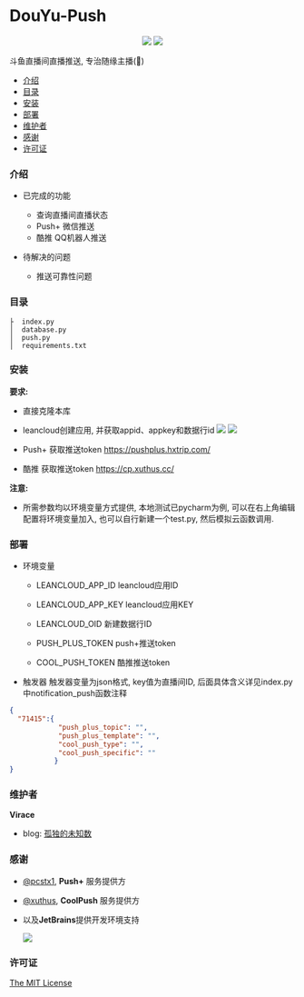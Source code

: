 # DouYu-Push

<p align="center">
<img src="https://img.shields.io/badge/python-3.x-blue">
<img src="https://img.shields.io/github/license/Virace/douyu-push?color=%234c1&style=flat-square">
</p>



斗鱼直播间直播推送, 专治随缘主播(🐶)


- [介绍](#介绍)
- [目录](#目录)
- [安装](#安装)
- [部署](#部署)
- [维护者](#维护者)
- [感谢](#感谢)
- [许可证](#许可证)


### 介绍
- 已完成的功能
  - 查询直播间直播状态
  - Push+ 微信推送
  - 酷推 QQ机器人推送

    
- 待解决的问题
    - 推送可靠性问题

### 目录
```
├  index.py
│  database.py
│  push.py
│  requirements.txt
```

### 安装

**要求:**
- 直接克隆本库
- leancloud创建应用, 并获取appid、appkey和数据行id
  ![](https://tva1.sinaimg.cn/large/008aYkguly1gnt4j0xp6dj31n315vn4o.jpg)
  ![](https://tva1.sinaimg.cn/large/008aYkguly1gnt4j0wu5sj323s0ysgr1.jpg)
  
- Push+ 获取推送token https://pushplus.hxtrip.com/
- 酷推 获取推送token https://cp.xuthus.cc/

**注意:**
- 所需参数均以环境变量方式提供, 本地测试已pycharm为例, 可以在右上角编辑配置将环境变量加入, 也可以自行新建一个test.py, 然后模拟云函数调用.

### 部署
- 环境变量
  - LEANCLOUD_APP_ID leancloud应用ID
  - LEANCLOUD_APP_KEY leancloud应用KEY
  
  - LEANCLOUD_OID 新建数据行ID
  - PUSH_PLUS_TOKEN push+推送token 
  - COOL_PUSH_TOKEN 酷推推送token
  
- 触发器
触发器变量为json格式, key值为直播间ID, 后面具体含义详见index.py中notification_push函数注释
```json
{
  "71415":{
            "push_plus_topic": "",
            "push_plus_template": "",
            "cool_push_type": "",
            "cool_push_specific": ""
           }
}
```
### 维护者
**Virace**
- blog: [孤独的未知数](https://x-item.com)

### 感谢
- [@pcstx1](http://pushplus.hxtrip.com/), **Push+** 服务提供方
- [@xuthus](https://cp.xuthus.cc/), **CoolPush** 服务提供方
- 以及**JetBrains**提供开发环境支持
  
  <a href="https://www.jetbrains.com/?from=kratos-pe" target="_blank"><img src="https://cdn.jsdelivr.net/gh/virace/kratos-pe@main/jetbrains.svg"></a>

### 许可证

[The MIT License](LICENSE)